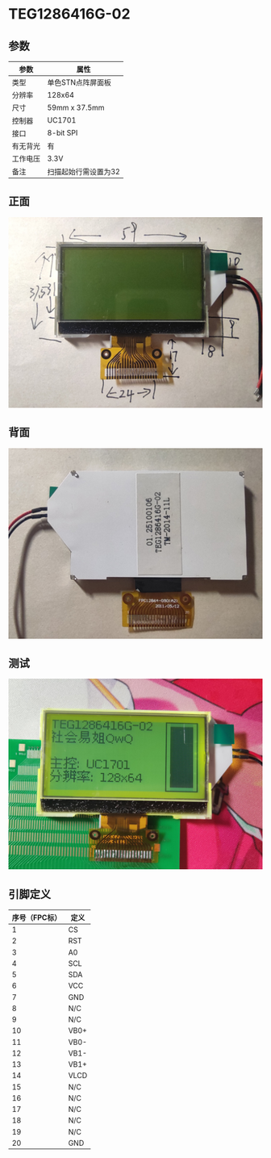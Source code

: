 # TEG1286416G-02

## 参数

| 参数     | 属性                 |
| -------- | -------------------- |
| 类型     | 单色STN点阵屏面板    |
| 分辨率   | 128x64               |
| 尺寸     | 59mm x 37.5mm        |
| 控制器   | UC1701               |
| 接口     | 8-bit SPI            |
| 有无背光 | 有                   |
| 工作电压 | 3.3V                 |
| 备注     | 扫描起始行需设置为32 |

## 正面

![正面](正面.jpg)

## 背面

![背面](背面.jpg)

## 测试

![测试](测试.jpg)

## 引脚定义

| 序号（FPC标） | 定义 |
| ------------- | ---- |
| 1             | CS   |
| 2             | RST  |
| 3             | A0   |
| 4             | SCL  |
| 5             | SDA  |
| 6             | VCC  |
| 7             | GND  |
| 8             | N/C  |
| 9             | N/C  |
| 10            | VB0+ |
| 11            | VB0- |
| 12            | VB1- |
| 13            | VB1+ |
| 14            | VLCD |
| 15            | N/C  |
| 16            | N/C  |
| 17            | N/C  |
| 18            | N/C  |
| 19            | N/C  |
| 20            | GND  |